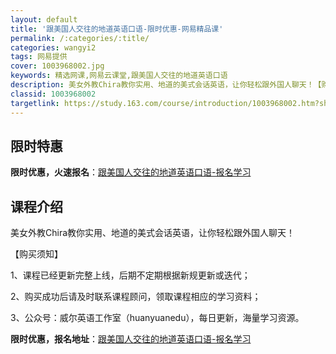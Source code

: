 ```yaml
---
layout: default
title: '跟美国人交往的地道英语口语-限时优惠-网易精品课'
permalink: /:categories/:title/
categories: wangyi2
tags: 网易提供
cover: 1003968002.jpg
keywords: 精选网课,网易云课堂,跟美国人交往的地道英语口语
description: 美女外教Chira教你实用、地道的美式会话英语，让你轻松跟外国人聊天！【购买须知】1、课程已经更新完整上线，后期不定期根
classid: 1003968002
targetlink: https://study.163.com/course/introduction/1003968002.htm?share=1&shareId=1025206652&utm_campaign=share&utm_medium=iphoneShare&utm_source=&utm_u=1025206652
---
```


## 限时特惠

**限时优惠，火速报名**：[跟美国人交往的地道英语口语-报名学习](https://study.163.com/course/introduction/1003968002.htm?share=1&shareId=1025206652&utm_campaign=share&utm_medium=iphoneShare&utm_source=&utm_u=1025206652)

## 课程介绍

美女外教Chira教你实用、地道的美式会话英语，让你轻松跟外国人聊天！



【购买须知】

1、课程已经更新完整上线，后期不定期根据新规更新或迭代；

2、购买成功后请及时联系课程顾问，领取课程相应的学习资料；

3、公众号：威尔英语工作室（huanyuanedu），每日更新，海量学习资源。

**限时优惠，报名地址**：[跟美国人交往的地道英语口语-报名学习](https://study.163.com/course/introduction/1003968002.htm?share=1&shareId=1025206652&utm_campaign=share&utm_medium=iphoneShare&utm_source=&utm_u=1025206652)

